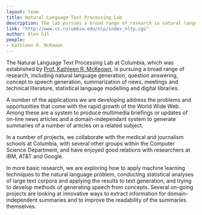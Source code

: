 ```yaml
---
layout: team
title: Natural Language Text Processing Lab
description: The lab pursues a broad range of research in natural language text, much of which with broad application to the humanities.
link: "http://www.cs.columbia.edu/nlp/index_nltp.cgi" 
author: Alex Gil
people:
- Kathleen R. McKeown
---
```


The Natural Language Text Processing Lab at Columbia, which was established by <a href="http://www.cs.columbia.edu/~kathy">Prof. Kathleen R. McKeown</a>, is pursuing a broad range of research, including natural language generation, question answering, concept to speech generation, summarization of news, meetings and technical literature, statistical language modelling and digital libraries.

A number of the applications we are developing address the problems and opportunities that come with the rapid growth of the World Wide Web. Among these are a system to produce multimedia briefings or updates of on-line news articles and a domain-independant system to generate summaries of a number of articles on a related subject.

In a number of projects, we collaborate with the medical and journalism schools at Columbia, with several other groups within the Computer Science Department, and have enjoyed good relations with researchers at IBM, AT&amp;T and Google.

In more basic research, we are exploring how to apply machine learning techniques to the natural language problem, conducting statistical analyses of large text corpora and applying the results to text generation, and trying to develop methods of generating speech from concepts. Several on-going projects are looking at innovative ways to extract information for domain-independent summaries and to improve the readability of the summaries themselves.